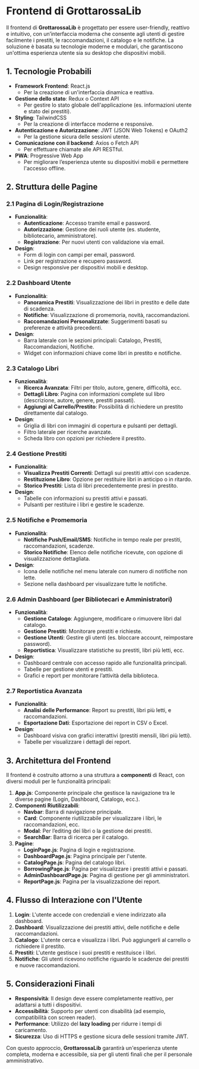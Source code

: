 # Frontend di GrottarossaLib

Il frontend di **GrottarossaLib** è progettato per essere user-friendly, reattivo e intuitivo, con un’interfaccia moderna che consente agli utenti di gestire facilmente i prestiti, le raccomandazioni, il catalogo e le notifiche. La soluzione è basata su tecnologie moderne e modulari, che garantiscono un'ottima esperienza utente sia su desktop che dispositivi mobili.

## 1. Tecnologie Probabili

- **Framework Frontend**: React.js
  - Per la creazione di un'interfaccia dinamica e reattiva.
- **Gestione dello stato**: Redux o Context API
  - Per gestire lo stato globale dell'applicazione (es. informazioni utente e stato dei prestiti).
- **Styling**: TailwindCSS
  - Per la creazione di interfacce moderne e responsive.
- **Autenticazione e Autorizzazione**: JWT (JSON Web Tokens) e OAuth2
  - Per la gestione sicura delle sessioni utente.
- **Comunicazione con il backend**: Axios o Fetch API
  - Per effettuare chiamate alle API RESTful.
- **PWA**: Progressive Web App
  - Per migliorare l’esperienza utente su dispositivi mobili e permettere l'accesso offline.

## 2. Struttura delle Pagine

### 2.1 Pagina di Login/Registrazione
- **Funzionalità**:
  - **Autenticazione**: Accesso tramite email e password.
  - **Autorizzazione**: Gestione dei ruoli utente (es. studente, bibliotecario, amministratore).
  - **Registrazione**: Per nuovi utenti con validazione via email.
- **Design**:
  - Form di login con campi per email, password.
  - Link per registrazione e recupero password.
  - Design responsive per dispositivi mobili e desktop.

### 2.2 Dashboard Utente
- **Funzionalità**:
  - **Panoramica Prestiti**: Visualizzazione dei libri in prestito e delle date di scadenza.
  - **Notifiche**: Visualizzazione di promemoria, novità, raccomandazioni.
  - **Raccomandazioni Personalizzate**: Suggerimenti basati su preferenze e attività precedenti.
- **Design**:
  - Barra laterale con le sezioni principali: Catalogo, Prestiti, Raccomandazioni, Notifiche.
  - Widget con informazioni chiave come libri in prestito e notifiche.
  
### 2.3 Catalogo Libri
- **Funzionalità**:
  - **Ricerca Avanzata**: Filtri per titolo, autore, genere, difficoltà, ecc.
  - **Dettagli Libro**: Pagina con informazioni complete sul libro (descrizione, autore, genere, prestiti passati).
  - **Aggiungi al Carrello/Prestito**: Possibilità di richiedere un prestito direttamente dal catalogo.
- **Design**:
  - Griglia di libri con immagini di copertura e pulsanti per dettagli.
  - Filtro laterale per ricerche avanzate.
  - Scheda libro con opzioni per richiedere il prestito.

### 2.4 Gestione Prestiti
- **Funzionalità**:
  - **Visualizza Prestiti Correnti**: Dettagli sui prestiti attivi con scadenze.
  - **Restituzione Libro**: Opzione per restituire libri in anticipo o in ritardo.
  - **Storico Prestiti**: Lista di libri precedentemente presi in prestito.
- **Design**:
  - Tabelle con informazioni su prestiti attivi e passati.
  - Pulsanti per restituire i libri e gestire le scadenze.

### 2.5 Notifiche e Promemoria
- **Funzionalità**:
  - **Notifiche Push/Email/SMS**: Notifiche in tempo reale per prestiti, raccomandazioni, scadenze.
  - **Storico Notifiche**: Elenco delle notifiche ricevute, con opzione di visualizzazione dettagliata.
- **Design**:
  - Icona delle notifiche nel menu laterale con numero di notifiche non lette.
  - Sezione nella dashboard per visualizzare tutte le notifiche.

### 2.6 Admin Dashboard (per Bibliotecari e Amministratori)
- **Funzionalità**:
  - **Gestione Catalogo**: Aggiungere, modificare o rimuovere libri dal catalogo.
  - **Gestione Prestiti**: Monitorare prestiti e richieste.
  - **Gestione Utenti**: Gestire gli utenti (es. bloccare account, reimpostare password).
  - **Reportistica**: Visualizzare statistiche su prestiti, libri più letti, ecc.
- **Design**:
  - Dashboard centrale con accesso rapido alle funzionalità principali.
  - Tabelle per gestione utenti e prestiti.
  - Grafici e report per monitorare l’attività della biblioteca.

### 2.7 Reportistica Avanzata
- **Funzionalità**:
  - **Analisi delle Performance**: Report su prestiti, libri più letti, e raccomandazioni.
  - **Esportazione Dati**: Esportazione dei report in CSV o Excel.
- **Design**:
  - Dashboard visiva con grafici interattivi (prestiti mensili, libri più letti).
  - Tabelle per visualizzare i dettagli dei report.

## 3. Architettura del Frontend

Il frontend è costruito attorno a una struttura a **componenti** di React, con diversi moduli per le funzionalità principali:

1. **App.js**: Componente principale che gestisce la navigazione tra le diverse pagine (Login, Dashboard, Catalogo, ecc.).
2. **Componenti Riutilizzabili**:
   - **Navbar**: Barra di navigazione principale.
   - **Card**: Componente riutilizzabile per visualizzare i libri, le raccomandazioni, ecc.
   - **Modal**: Per l’editing dei libri o la gestione dei prestiti.
   - **SearchBar**: Barra di ricerca per il catalogo.
3. **Pagine**:
   - **LoginPage.js**: Pagina di login e registrazione.
   - **DashboardPage.js**: Pagina principale per l'utente.
   - **CatalogPage.js**: Pagina del catalogo libri.
   - **BorrowingPage.js**: Pagina per visualizzare i prestiti attivi e passati.
   - **AdminDashboardPage.js**: Pagina di gestione per gli amministratori.
   - **ReportPage.js**: Pagina per la visualizzazione dei report.

## 4. Flusso di Interazione con l'Utente

1. **Login**: L'utente accede con credenziali e viene indirizzato alla dashboard.
2. **Dashboard**: Visualizzazione dei prestiti attivi, delle notifiche e delle raccomandazioni.
3. **Catalogo**: L'utente cerca e visualizza i libri. Può aggiungerli al carrello o richiedere il prestito.
4. **Prestiti**: L'utente gestisce i suoi prestiti e restituisce i libri.
5. **Notifiche**: Gli utenti ricevono notifiche riguardo le scadenze dei prestiti e nuove raccomandazioni.

## 5. Considerazioni Finali

- **Responsività**: Il design deve essere completamente reattivo, per adattarsi a tutti i dispositivi.
- **Accessibilità**: Supporto per utenti con disabilità (ad esempio, compatibilità con screen reader).
- **Performance**: Utilizzo del **lazy loading** per ridurre i tempi di caricamento.
- **Sicurezza**: Uso di HTTPS e gestione sicura delle sessioni tramite JWT.

Con questo approccio, **GrottarossaLib** garantirà un'esperienza utente completa, moderna e accessibile, sia per gli utenti finali che per il personale amministrativo.
